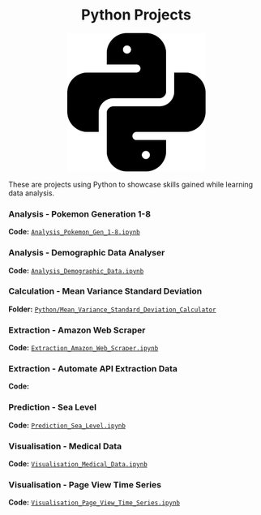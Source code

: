 <h1 align="center">Python Projects</h1>

<p align="center">
    <img width="273px" src="https://github.com/blackcrowX/blackcrowX.github.io/blob/main/images/icons/python.png?raw=true"/>
</p>	

These are projects using Python to showcase skills gained while learning data analysis.

### Analysis - Pokemon Generation 1-8
**Code:** [`Analysis_Pokemon_Gen_1-8.ipynb`](https://github.com/blackcrowX/Data_Analysis_Projects/blob/main/Python/Analysis_Pokemon_Gen_1-8.ipynb)

### Analysis - Demographic Data Analyser
**Code:** [`Analysis_Demographic_Data.ipynb`](https://github.com/blackcrowX/Data_Analysis_Projects/blob/main/Python/Analysis_Demographic_Data.ipynb)

### Calculation - Mean Variance Standard Deviation
**Folder:** [`Python/Mean_Variance_Standard_Deviation_Calculator`](https://github.com/blackcrowX/Data_Analysis_Projects/blob/main/Python/Mean_Variance_Standard_Deviation_Calculator)

### Extraction - Amazon Web Scraper
**Code:** [`Extraction_Amazon_Web_Scraper.ipynb`](https://github.com/blackcrowX/Data_Analysis_Projects/blob/main/Python/Extraction_Amazon_Web_Scraper.ipynb)

### Extraction - Automate API Extraction Data
**Code:** 

### Prediction - Sea Level
**Code:** [`Prediction_Sea_Level.ipynb`](https://github.com/blackcrowX/Data_Analysis_Projects/blob/main/Python/Prediction_Sea_Level.ipynb)

### Visualisation - Medical Data
**Code:** [`Visualisation_Medical_Data.ipynb`](https://github.com/blackcrowX/Data_Analysis_Projects/blob/main/Python/Visualisation_Medical_Data.ipynb)

### Visualisation - Page View Time Series
**Code:** [`Visualisation_Page_View_Time_Series.ipynb`](https://github.com/blackcrowX/Data_Analysis_Projects/blob/main/Python/Visualisation_Page_View_Time_Series.ipynb)







